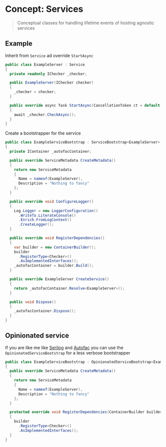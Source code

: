 # Concept: Services

> Conceptual classes for handling lifetime events of hosting agnostic services

## Example

Inherit from `Service` ad override `StartAsync`

```csharp
public class ExampleServer : Service
{
  private readonly IChecker _checker;

  public ExampleServer(IChecker checker)
  {
    _checker = checker;
  }

  public override async Task StartAsync(CancellationToken ct = default(CancellationToken))
  {
    await _checker.CheckAsync();
  }
}
```

Create a bootstrapper for the service

```csharp
public class ExampleServiceBootstrap : ServiceBootstrap<ExampleServer>, IDisposeable
{
  private IContainer _autofacContainer;

  public override ServiceMetadata CreateMetadata()
  {
    return new ServiceMetadata
    {
      Name = nameof(ExampleServer),
      Description = "Nothing to fancy"
    };
  }

  public override void ConfigureLogger()
  {
    Log.Logger = new LoggerConfiguration()
      .WriteTo.LiterateConsole()
      .Enrich.FromLogContext()
      .CreateLogger();
  }

  public override void RegisterDependencies()
  {
    var builder = new ContainerBuilder();
    builder
      .RegisterType<Checker>()
      .AsImplementedInterfaces();
    _autofacContainer = builder.Build();
  }

  public override ExampleServer CreateService()
  {
    return _autofacContainer.Resolve<ExampleServer>();
  }

  public void Dispose()
  {
    _autofacContainer.Dispose();
  }
}
```

## Opinionated service

If you are like me like [Serilog](https://serilog.net/) and [Autofac](https://autofac.org/) you can use the `OpinionatedServiceBootstrap` for a less verbose bootstrapper

```csharp
public class ExampleServiceBootstrap : OpinionatedServiceBootstrap<ExampleServer>
{
  public override ServiceMetadata CreateMetadata()
  {
    return new ServiceMetadata
    {
      Name = nameof(ExampleServer),
      Description = "Nothing to fancy"
    };
  }

  protected override void RegisterDependencies(ContainerBuilder builder)
  {
    builder
      .RegisterType<Checker>()
      .AsImplementedInterfaces();
  }
}
```